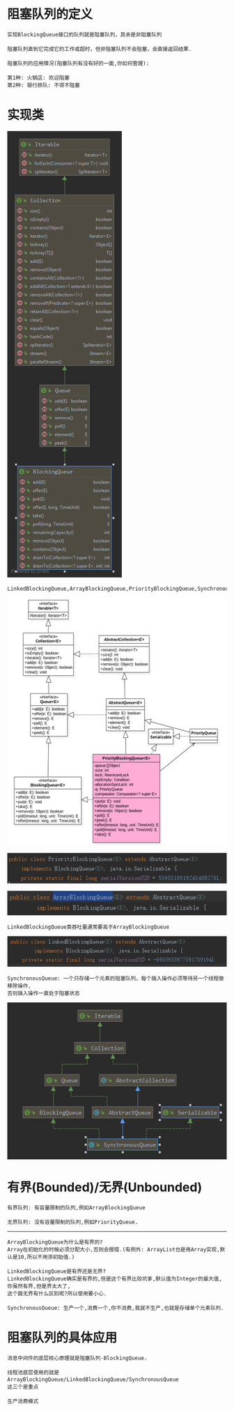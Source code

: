 # 阻塞队列的定义

    实现BlockingQueue接口的队列就是阻塞队列，其余是非阻塞队列
    
    阻塞队列直到它完成它的工作或超时，但非阻塞队列不会阻塞，会直接返回结果.

    阻塞队列的应用情况(阻塞队列有没有好的一面,你如何管理): 
    
    第1种: 火锅店: 欢迎阻塞
    第2种: 银行排队: 不得不阻塞

# 实现类

![](../../pics/BlockingQueue继承结构图.png)

    LinkedBlockingQueue,ArrayBlockingQueue,PriorityBlockingQueue,SynchronousQueue

![](../../pics/PriorityBlockingQueue类图.png)

![](../../pics/PriorityBlockingQueue类图01.png)

![](../../pics/ArrayBlockingQueue.png)

    LinkedBlockingQueue类吞吐量通常要高于ArrayBlockingQueue

![](../../pics/LinkedBlockingQueue类图.png)

    SynchronousQueue: 一个只存储一个元素的阻塞队列，每个插入操作必须等待另一个线程做移除操作,
    否则插入操作一直处于阻塞状态

![](../../pics/SynchronousQueue类图.png)

# 有界(Bounded)/无界(Unbounded)

    有界队列: 有容量限制的队列,例如ArrayBlockingQueue
    
    无界队列: 没有容量限制的队列,例如PriorityQueue.

---

    ArrayBlockingQueue为什么是有界的? 
    Array在初始化的时候必须分配大小,否则会报错.(有例外: ArrayList也是用Array实现,默认是10,所以不用添初始值.)

    LinkedBlockingQueue是有界还是无界?
    LinkedBlockingQueue确实是有界的,但是这个有界比较坑爹,默认值为Integer的最大值,你虽然有界,但是界太大了,
    这个跟无界有什么区别呢?所以使用要小心.

    SynchronousQueue: 生产一个,消费一个,你不消费,我就不生产,也就是存储单个元素队列.

# 阻塞队列的具体应用

    消息中间件的底层核心原理就是阻塞队列-BlockingQueue.
    
    线程池底层使用的就是ArrayBlockingQueue/LinkedBlockingQueue/SynchronousQueue
    这三个是重点
    
    生产消费模式